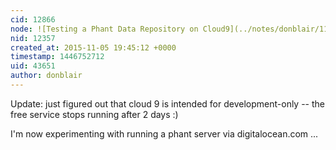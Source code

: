 ```yaml
---
cid: 12866
node: ![Testing a Phant Data Repository on Cloud9](../notes/donblair/11-03-2015/easy-sensor-data-hosting-your-own-phant-data-repository-via-cloud9)
nid: 12357
created_at: 2015-11-05 19:45:12 +0000
timestamp: 1446752712
uid: 43651
author: donblair
---
```


Update: just figured out that cloud 9 is intended for development-only -- the free service stops running after 2 days :)

I'm now experimenting with running a phant server via digitalocean.com ...
